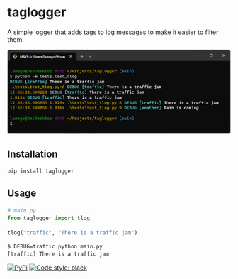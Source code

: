 # taglogger

A simple logger that adds tags to log messages to make it easier to filter them.


![alt text](imgs\taglogger.png "Title")

## Installation

```bash
pip install taglogger
```

## Usage

```python
# main.py
from taglogger import tlog

tlog("traffic", "There is a traffic jam")
```

```bash
$ DEBUG=traffic python main.py
[traffic] There is a traffic jam
```


[![PyPi](https://img.shields.io/pypi/v/taglogger.svg?style=flat-square)](https://pypi.python.org/pypi/taglogger)
[![Code style: black](https://img.shields.io/badge/code%20style-black-000000.svg?style=flat-square)](https://github.com/ambv/black)
